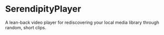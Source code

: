 # SerendipityPlayer
A lean-back video player for rediscovering your local media library through random, short clips.
